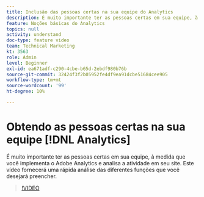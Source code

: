 ```yaml
---
title: Inclusão das pessoas certas na sua equipe do Analytics
description: É muito importante ter as pessoas certas em sua equipe, à medida que você implementa o Adobe Analytics e analisa a atividade em seu site. Este vídeo fornecerá uma rápida análise das diferentes funções que você desejará preencher.
feature: Noções básicas do Analytics
topics: null
activity: understand
doc-type: feature video
team: Technical Marketing
kt: 3563
role: Admin
level: Beginner
exl-id: ea671adf-c290-4cbe-b65d-2ebdf980b76b
source-git-commit: 32424f3f2b05952fe4df9ea91dcbe51684cee905
workflow-type: tm+mt
source-wordcount: '99'
ht-degree: 10%

---
```


# Obtendo as pessoas certas na sua equipe [!DNL Analytics]

É muito importante ter as pessoas certas em sua equipe, à medida que você implementa o Adobe Analytics e analisa a atividade em seu site. Este vídeo fornecerá uma rápida análise das diferentes funções que você desejará preencher.

>[!VIDEO](https://video.tv.adobe.com/v/28756/?quality=12)
